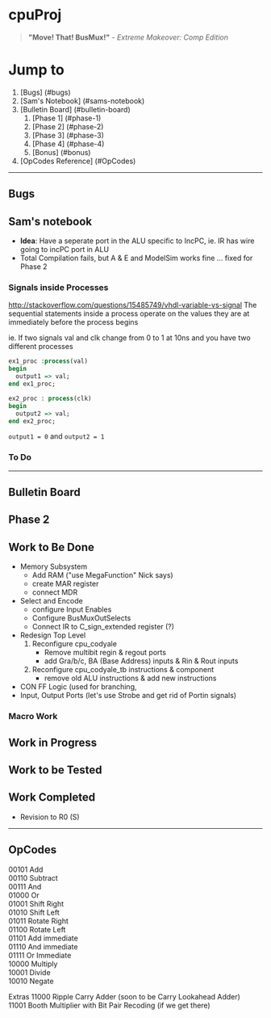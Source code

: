 # cpuProj

> **"Move! That! BusMux!"** _- Extreme Makeover: Comp Edition_


# Jump to
1. [Bugs] (#bugs)
2. [Sam's Notebook] (#sams-notebook)
3. [Bulletin Board] (#bulletin-board)
    1. [Phase 1] (#phase-1)
    2. [Phase 2] (#phase-2)
    3. [Phase 3] (#phase-3)
    4. [Phase 4] (#phase-4)
    5. [Bonus] (#bonus)
4. [OpCodes Reference] (#OpCodes)

***
## Bugs

## Sam's notebook

 * **Idea**: Have a seperate port in the ALU specific to IncPC, ie. IR has wire going to incPC port in ALU
 * Total Compilation fails, but A & E and ModelSim works fine ... fixed for Phase 2


### Signals inside Processes
http://stackoverflow.com/questions/15485749/vhdl-variable-vs-signal
The sequential statements inside a process operate on the values they are at immediately before the process begins 


ie. If two signals val and clk change from 0 to 1 at 10ns and you have two different processes
```VHDL
ex1_proc :process(val)
begin
  output1 => val; 
end ex1_proc;

ex2_proc : process(clk)
begin
  output2 => val;
end ex2_proc;
```
`output1 = 0` and `output2 = 1`

### To Do
 

***
## Bulletin Board
## Phase 2
## Work to Be Done
* Memory Subsystem
	* Add RAM ("use MegaFunction" Nick says)
	* create MAR register
	* connect MDR
* Select and Encode
	* configure Input Enables
	* Configure BusMuxOutSelects
	* Connect IR to C_sign_extended register (?)
* Redesign Top Level
	1. Reconfigure cpu_codyale
		* Remove multibit regin & regout ports
		* add Gra/b/c, BA (Base Address) inputs & Rin & Rout inputs
	2. Reconfigure cpu_codyale_tb instructions & component
		*  remove old ALU instructions & add new instructions
* CON FF Logic (used for branching, 
* Input, Output Ports (let's use Strobe and get rid of Portin signals)


    
    
### Macro Work

## Work in Progress

## Work to be Tested

## Work Completed
* Revision to R0 (S)

***

## OpCodes
00101   Add  
00110   Subtract  
00111   And  
01000   Or  
01001   Shift Right  
01010   Shift Left  
01011   Rotate Right  
01100   Rotate Left  
01101   Add immediate  
01110   And immediate  
01111   Or Immediate  
10000   Multiply  
10001   Divide  
10010   Negate  

Extras
11000   Ripple Carry Adder (soon to be Carry Lookahead Adder)  
11001   Booth Multiplier with Bit Pair Recoding (if we get there)     
